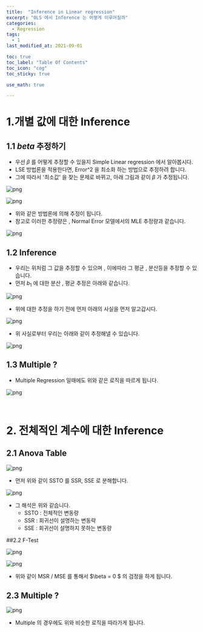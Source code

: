 ```yaml
---
title:  "Inference in Linear regression"
excerpt: "OLS 에서 Inference 는 어떻게 이루어질까"
categories:
  - Regression
tags:
  - 1
last_modified_at: 2021-09-01

toc: true
toc_label: "Table Of Contents"
toc_icon: "cog"
toc_sticky: true

use_math: true

---
```


# 1.개별 값에 대한 Inference 

## 1.1 $beta$ 추정하기

- 우선 $\beta$ 를 어떻게 추정할 수 있을지 Simple Linear regression 에서 알아봅시다.
- LSE 방법론을 적용한다면, Error^2 을 최소화 하는 방법으로 추정하려 합니다.
- 그에 따라서 '최소값' 을 찾는 문제로 바뀌고, 아래 그림과 같이 $\beta$ 가 추정됩니다. 

![png](/assets/images/Stat/50_1.png)

![png](/assets/images/Stat/50_2.png)

- 위와 같은 방법론에 의해 추정이 됩니다. 
- 참고로 이러한 추정량은 , Normal Error 모델에서의 MLE 추정량과 같습니다. 

![png](/assets/images/Stat/50_3.png)

## 1.2 Inference

- 우리는 위처럼 그 값을 추정할 수 있으며 , 이에따라 그 평균 , 분산등을 추정할 수 있습니다.
- 먼저 $b_1$ 에 대한 분산 , 평균 추정은 아래와 같습니다. 

![png](/assets/images/Stat/50_4.png)

- 위에 대한 추정을 하기 전에 먼저 아래의 사실을 먼저 알고갑시다.

![png](/assets/images/Stat/50_6.png)

- 위 사실로부터 우리는 아래와 같이 추정해낼 수 있습니다.

![png](/assets/images/Stat/50_5.png)

## 1.3 Multiple ? 

- Multiple Regression 일때에도 위와 같은 로직을 따르게 됩니다. 

![png](/assets/images/Stat/50_7.png)

<br>

# 2. 전체적인 계수에 대한 Inference

## 2.1 Anova Table

![png](/assets/images/Stat/50_8.png)

- 먼저 위와 같이 SSTO 를 SSR, SSE 로 분해합니다.

![png](/assets/images/Stat/50_9.png)

- 그 해석은 위와 같습니다.
  - SSTO : 전체적인 변동량
  - SSR : 회귀선이 설명하는 변동략
  - SSE : 회귀선이 설명하지 못하는 변동량

##2.2 F-Test 

![png](/assets/images/Stat/50_10.png)

![png](/assets/images/Stat/50_11.png)

- 위와 같이 MSR / MSE 를 통해서 $\beta = 0 $ 의 검정을 하게 됩니다. 

## 2.3 Multiple ? 

![png](/assets/images/Stat/50_12.png)

- Multiple 의 경우에도 위와 비슷한 로직을 따라가게 됩니다.


